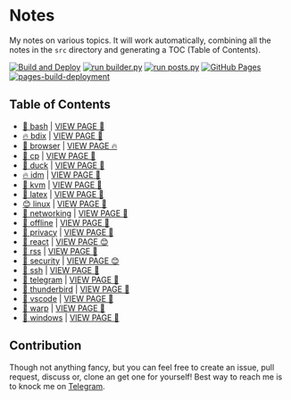 # Notes

My notes on various topics. It will work automatically, combining all the notes in the `src` directory and generating a TOC (Table of Contents).

[![Build and Deploy](https://github.com/SharafatKarim/notes/actions/workflows/action.yml/badge.svg)](https://github.com/SharafatKarim/notes/actions/workflows/action.yml)
[![run builder.py](https://github.com/SharafatKarim/notes/actions/workflows/action.yml/badge.svg)](https://github.com/SharafatKarim/notes/actions/workflows/action.yml)
[![run posts.py](https://github.com/SharafatKarim/notes/actions/workflows/posts.yml/badge.svg)](https://github.com/SharafatKarim/notes/actions/workflows/posts.yml)
[![GitHub Pages](https://github.com/SharafatKarim/notes/actions/workflows/gh-pages.yml/badge.svg)](https://github.com/SharafatKarim/notes/actions/workflows/gh-pages.yml)
[![pages-build-deployment](https://github.com/SharafatKarim/notes/actions/workflows/pages/pages-build-deployment/badge.svg)](https://github.com/SharafatKarim/notes/actions/workflows/pages/pages-build-deployment)


## Table of Contents

- [🎉 bash](src/bash.md) | <a href='https://sharafat.is-a.dev/notes/bash' target='_blank'>VIEW PAGE 🌟</a>
- [🔥 bdix](src/bdix.md) | <a href='https://sharafat.is-a.dev/notes/bdix' target='_blank'>VIEW PAGE 👾</a>
- [🌟 browser](src/browser.md) | <a href='https://sharafat.is-a.dev/notes/browser' target='_blank'>VIEW PAGE 🔥</a>
- [🚀 cp](src/cp.md) | <a href='https://sharafat.is-a.dev/notes/cp' target='_blank'>VIEW PAGE 🎸</a>
- [🌈 duck](src/duck.md) | <a href='https://sharafat.is-a.dev/notes/duck' target='_blank'>VIEW PAGE 🤖</a>
- [🔥 idm](src/idm.md) | <a href='https://sharafat.is-a.dev/notes/idm' target='_blank'>VIEW PAGE 🌟</a>
- [🎸 kvm](src/kvm.md) | <a href='https://sharafat.is-a.dev/notes/kvm' target='_blank'>VIEW PAGE 🎸</a>
- [🌟 latex](src/latex.md) | <a href='https://sharafat.is-a.dev/notes/latex' target='_blank'>VIEW PAGE 🤖</a>
- [😊 linux](src/linux.md) | <a href='https://sharafat.is-a.dev/notes/linux' target='_blank'>VIEW PAGE 🎉</a>
- [🍕 networking](src/networking.md) | <a href='https://sharafat.is-a.dev/notes/networking' target='_blank'>VIEW PAGE 🤖</a>
- [🌟 offline](src/offline.md) | <a href='https://sharafat.is-a.dev/notes/offline' target='_blank'>VIEW PAGE 🤖</a>
- [🤖 privacy](src/privacy.md) | <a href='https://sharafat.is-a.dev/notes/privacy' target='_blank'>VIEW PAGE 🚀</a>
- [🚀 react](src/react.md) | <a href='https://sharafat.is-a.dev/notes/react' target='_blank'>VIEW PAGE 😊</a>
- [🎸 rss](src/rss.md) | <a href='https://sharafat.is-a.dev/notes/rss' target='_blank'>VIEW PAGE 🌈</a>
- [🚀 security](src/security.md) | <a href='https://sharafat.is-a.dev/notes/security' target='_blank'>VIEW PAGE 😊</a>
- [🎉 ssh](src/ssh.md) | <a href='https://sharafat.is-a.dev/notes/ssh' target='_blank'>VIEW PAGE 🌟</a>
- [🌟 telegram](src/telegram.md) | <a href='https://sharafat.is-a.dev/notes/telegram' target='_blank'>VIEW PAGE 👾</a>
- [🎸 thunderbird](src/thunderbird.md) | <a href='https://sharafat.is-a.dev/notes/thunderbird' target='_blank'>VIEW PAGE 🚀</a>
- [🎉 vscode](src/vscode.md) | <a href='https://sharafat.is-a.dev/notes/vscode' target='_blank'>VIEW PAGE 👾</a>
- [👾 warp](src/warp.md) | <a href='https://sharafat.is-a.dev/notes/warp' target='_blank'>VIEW PAGE 🚀</a>
- [🎸 windows](src/windows.md) | <a href='https://sharafat.is-a.dev/notes/windows' target='_blank'>VIEW PAGE 🍕</a>

## Contribution

Though not anything fancy, but you can feel free to create an issue, pull request, discuss or, clone an get one for yourself!
Best way to reach me is to knock me on [Telegram](https://t.me/SharafatKarim).

